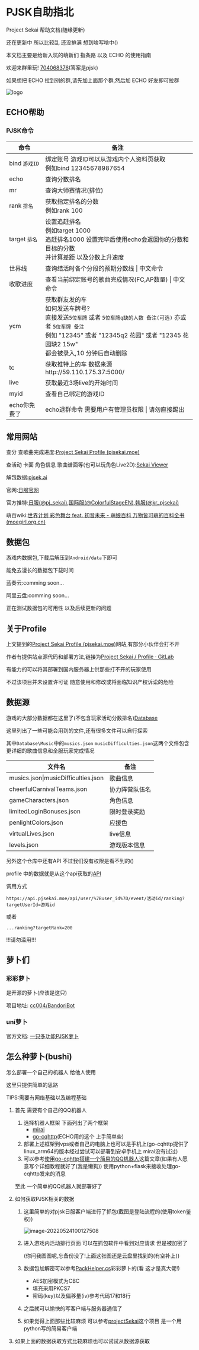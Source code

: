 # PJSK自助指北
Project Sekai 帮助文档(随缘更新)

还在更新中 所以比较乱 还没排满 想到啥写啥中()

本文档主要是给新入坑的萌新们 指条路 以及 ECHO 的使用指南

欢迎来群里玩! [704068376](https://qm.qq.com/cgi-bin/qm/qr?k=qkLGygmMTqu_5hj5d4NAXpCAncfB8HQc&jump_from=webapi)(答案是pjsk)

如果想把 ECHO 拉到别的群,请先加上面那个群,然后加 ECHO 好友即可拉群

![logo](http://q1.qlogo.cn/g?b=qq&nk=845064550&s=160)



## ECHO帮助

### PJSK命令

| 命令          | 备注                                                         |
| ------------- | ------------------------------------------------------------ |
| bind `游戏ID` | 绑定账号 游戏ID可以从游戏内个人资料页获取<br />例如bind 12345678987654 |
| echo          | 查询分数排名                                                 |
| mr            | 查询大师赛情况(排位)                                         |
| rank `排名`   | 获取指定排名的分数<br />例如rank 100                         |
| target `排名` | 设置追赶排名<br />例如target 1000<br />追赶排名1000 设置完毕后使用echo会返回你的分数和目标的分数<br />并计算差距 以及分数上升速度 |
| 世界线        | 查询结活时各个分段的预期分数线 \| 中文命令                   |
| 收歌进度      | 查看当前绑定账号的歌曲完成情况(FC,AP数量) \| 中文命令        |
| ycm           | 获取群友发的车<br />如何发送车牌号?<br />直接发送`5位车牌` 或者 `5位车牌q缺的人数 备注(可选)` 亦或者 `5位车牌 备注`<br />例如 "12345" 或者 "12345q2 花园" 或者 "12345 花园缺2 15w"<br />都会被录入,10 分钟后自动删除 |
| tc            | 获取推特上的车 数据来源http://59.110.175.37:5000/            |
| live          | 获取最近3场live的开始时间                                    |
| myid          | 查看自己绑定的游戏ID                                         |
| echo你免费了  | echo退群命令 需要用户有管理员权限 \| 请勿直接踢出            |



## 常用网站

查分 查歌曲完成进度:[Project Sekai Profile (pjsekai.moe)](https://profile.pjsekai.moe/#/)

查活动 卡面 角色信息 歌曲谱面等(也可以玩角色Live2D):[Sekai Viewer](https://sekai.best/)

解包数据:[pjsek.ai](https://pjsek.ai/)

官网:[日服官网](https://pjsekai.sega.jp/)

官方推特:[日服(@pj_sekai)](https://twitter.com/pj_sekai),[国际服(@ColorfulStageEN)](https://twitter.com/ColorfulStageEN),[韩服(@kr_pjsekai)](https://twitter.com/kr_pjsekai/)

萌百wiki:[世界计划 彩色舞台 feat. 初音未来 - 萌娘百科 万物皆可萌的百科全书 (moegirl.org.cn)](https://zh.moegirl.org.cn/世界计划_彩色舞台_feat._初音未来)



## 数据包

游戏内数据包,下载后解压到`Android/data`下即可

能免去漫长的数据包下载时间

蓝奏云:comming soon...

阿里云盘:comming soon...

正在测试数据包的可用性 以及后续更新的问题




## 关于Profile

上文提到的[Project Sekai Profile (pjsekai.moe)](https://profile.pjsekai.moe/#/)网站,有部分小伙伴会打不开

作者有提供站点源代码和部署方法,链接为[Project Sekai / Profile · GitLab](https://gitlab.com/pjsekai/profile)

有能力的可以将其部署到国内服务器上供那些打不开的玩家使用

不过该项目并未设置许可证 随意使用和修改或将面临知识产权诉讼的危险



## 数据源

游戏的大部分数据都在这里了(不包含玩家活动分数排名)[Database](https://gitlab.com/pjsekai/database)

这里列出了一些可能会用到的文件,还有很多文件可以自行探索

其中`Database\Music`中的`musics.json` `musicDifficulties.json`这两个文件包含更详细的歌曲信息和全服玩家完成情况

| 文件名                              | 备注           |
| ----------------------------------- | -------------- |
| musics.json\|musicDifficulties.json | 歌曲信息       |
| cheerfulCarnivalTeams.json          | 协力阵营队伍名 |
| gameCharacters.json                 | 角色信息       |
| limitedLoginBonuses.json            | 限时登录奖励   |
| penlightColors.json                 | 应援色         |
| virtualLives.json                   | live信息       |
| levels.json                         | 游戏版本信息   |

另外这个仓库中还有API 不过我们没有权限是看不到的()

profile 中的数据就是从这个api获取的[API](https://api.pjsekai.moe/api/user/)

调用方式

`https://api.pjsekai.moe/api/user/%7Buser_id%7D/event/活动id/ranking?targetUserId=游戏id`

或者

`...ranking?targetRank=200`

!!!请勿滥用!!!



## 萝卜们

### 彩彩萝卜

是开源的萝卜(应该是这只)

项目地址: [cc004/BandoriBot](https://github.com/cc004/BandoriBot)

### uni萝卜

官方文档: [一只多功能PJSK萝卜](https://bot.unijzlsx.com/)





## 怎么种萝卜(bushi)

怎么部署一个自己的机器人 给他人使用

这里只提供简单的思路

TIPS:需要有网络基础以及编程基础

1. 首先 需要有个自己的QQ机器人

   1. 选择机器人框架 下面列出了两个框架
      * [mirai](https://github.com/mamoe/mirai)
      * [go-cqhttp](https://github.com/Mrs4s/go-cqhttp)(ECHO用的这个 上手简单些)
   2. 部署上述框架到vps或者自己的电脑上也可以是手机上(go-cqhttp提供了linux_arm64的版本经过尝试可以部署到安卓手机上 mirai没有试过)
   3. 可以参考[使用go-cqhttp搭建一个简易的QQ机器人](https://blog.csdn.net/tagagi/article/details/121089116)这篇文章(如果有人愿意写个详细教程就好了(我是懒狗)) 使用python+flask来接收处理go-cqhttp发来的消息

   至此 一个简单的QQ机器人就部署好了

2. 如何获取PJSK相关的数据

   1. 这里简单的对pjsk日服客户端进行了抓包(截图是登陆流程的(使用token鉴权))
      
      ![image-20220524100127508](https://s2.loli.net/2022/05/24/bQvoWAOB9CqzMsI.png)
   
   2. 进入游戏内活动排行页面 可以在抓包软件中看到对应请求 但是被加密了
   
      ​	(你问我图图呢,忘备份没了!上面这张图还是云盘里找到的(有空补上))
   
   3. 数据包加解密可以参考[PackHelper.cs](https://github.com/cc004/BandoriBot/blob/master/SekaiClient/PackHelper.cs)彩彩萝卜的(看 这才是真大佬!)
   
      * AES加密模式为CBC
      * 填充采用PKCS7
      * 密码(key)以及偏移量(iv)参考代码17和18行
   
   4. 之后就可以愉快的写客户端与服务器通信了
   
   5. 如果觉得上面那些比较麻烦 可以参考[projectSekai](https://github.com/xhl6666/projectSekai)这个项目 是一个用python写的简易客户端
   
3. 如果上面的数据获取方式比较麻烦也可以试试从数据源获取
